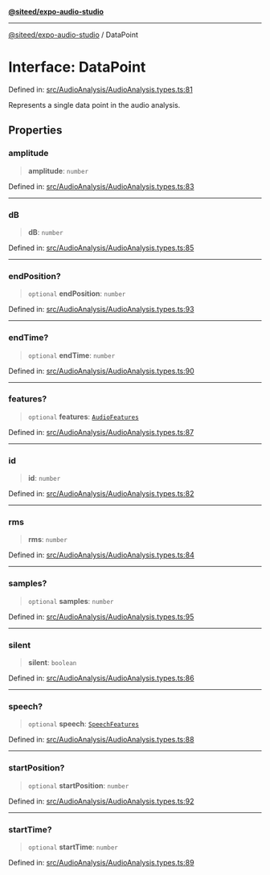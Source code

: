 [**@siteed/expo-audio-studio**](../README.md)

***

[@siteed/expo-audio-studio](../README.md) / DataPoint

# Interface: DataPoint

Defined in: [src/AudioAnalysis/AudioAnalysis.types.ts:81](https://github.com/deeeed/expo-audio-stream/blob/bb59302490ef4669af79e1b7d51bc0dcaf10e087/packages/expo-audio-studio/src/AudioAnalysis/AudioAnalysis.types.ts#L81)

Represents a single data point in the audio analysis.

## Properties

### amplitude

> **amplitude**: `number`

Defined in: [src/AudioAnalysis/AudioAnalysis.types.ts:83](https://github.com/deeeed/expo-audio-stream/blob/bb59302490ef4669af79e1b7d51bc0dcaf10e087/packages/expo-audio-studio/src/AudioAnalysis/AudioAnalysis.types.ts#L83)

***

### dB

> **dB**: `number`

Defined in: [src/AudioAnalysis/AudioAnalysis.types.ts:85](https://github.com/deeeed/expo-audio-stream/blob/bb59302490ef4669af79e1b7d51bc0dcaf10e087/packages/expo-audio-studio/src/AudioAnalysis/AudioAnalysis.types.ts#L85)

***

### endPosition?

> `optional` **endPosition**: `number`

Defined in: [src/AudioAnalysis/AudioAnalysis.types.ts:93](https://github.com/deeeed/expo-audio-stream/blob/bb59302490ef4669af79e1b7d51bc0dcaf10e087/packages/expo-audio-studio/src/AudioAnalysis/AudioAnalysis.types.ts#L93)

***

### endTime?

> `optional` **endTime**: `number`

Defined in: [src/AudioAnalysis/AudioAnalysis.types.ts:90](https://github.com/deeeed/expo-audio-stream/blob/bb59302490ef4669af79e1b7d51bc0dcaf10e087/packages/expo-audio-studio/src/AudioAnalysis/AudioAnalysis.types.ts#L90)

***

### features?

> `optional` **features**: [`AudioFeatures`](AudioFeatures.md)

Defined in: [src/AudioAnalysis/AudioAnalysis.types.ts:87](https://github.com/deeeed/expo-audio-stream/blob/bb59302490ef4669af79e1b7d51bc0dcaf10e087/packages/expo-audio-studio/src/AudioAnalysis/AudioAnalysis.types.ts#L87)

***

### id

> **id**: `number`

Defined in: [src/AudioAnalysis/AudioAnalysis.types.ts:82](https://github.com/deeeed/expo-audio-stream/blob/bb59302490ef4669af79e1b7d51bc0dcaf10e087/packages/expo-audio-studio/src/AudioAnalysis/AudioAnalysis.types.ts#L82)

***

### rms

> **rms**: `number`

Defined in: [src/AudioAnalysis/AudioAnalysis.types.ts:84](https://github.com/deeeed/expo-audio-stream/blob/bb59302490ef4669af79e1b7d51bc0dcaf10e087/packages/expo-audio-studio/src/AudioAnalysis/AudioAnalysis.types.ts#L84)

***

### samples?

> `optional` **samples**: `number`

Defined in: [src/AudioAnalysis/AudioAnalysis.types.ts:95](https://github.com/deeeed/expo-audio-stream/blob/bb59302490ef4669af79e1b7d51bc0dcaf10e087/packages/expo-audio-studio/src/AudioAnalysis/AudioAnalysis.types.ts#L95)

***

### silent

> **silent**: `boolean`

Defined in: [src/AudioAnalysis/AudioAnalysis.types.ts:86](https://github.com/deeeed/expo-audio-stream/blob/bb59302490ef4669af79e1b7d51bc0dcaf10e087/packages/expo-audio-studio/src/AudioAnalysis/AudioAnalysis.types.ts#L86)

***

### speech?

> `optional` **speech**: [`SpeechFeatures`](SpeechFeatures.md)

Defined in: [src/AudioAnalysis/AudioAnalysis.types.ts:88](https://github.com/deeeed/expo-audio-stream/blob/bb59302490ef4669af79e1b7d51bc0dcaf10e087/packages/expo-audio-studio/src/AudioAnalysis/AudioAnalysis.types.ts#L88)

***

### startPosition?

> `optional` **startPosition**: `number`

Defined in: [src/AudioAnalysis/AudioAnalysis.types.ts:92](https://github.com/deeeed/expo-audio-stream/blob/bb59302490ef4669af79e1b7d51bc0dcaf10e087/packages/expo-audio-studio/src/AudioAnalysis/AudioAnalysis.types.ts#L92)

***

### startTime?

> `optional` **startTime**: `number`

Defined in: [src/AudioAnalysis/AudioAnalysis.types.ts:89](https://github.com/deeeed/expo-audio-stream/blob/bb59302490ef4669af79e1b7d51bc0dcaf10e087/packages/expo-audio-studio/src/AudioAnalysis/AudioAnalysis.types.ts#L89)
